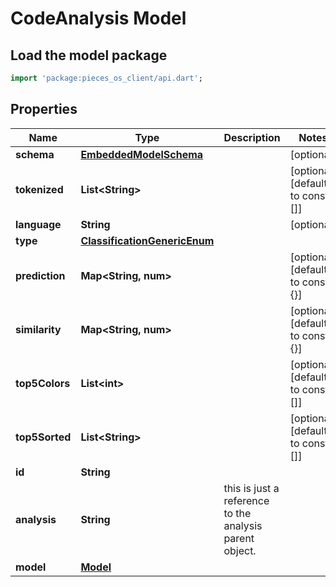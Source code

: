 # CodeAnalysis Model

## Load the model package
```dart
import 'package:pieces_os_client/api.dart';
```

## Properties
Name | Type | Description | Notes
------------ | ------------- | ------------- | -------------
**schema** | [**EmbeddedModelSchema**](EmbeddedModelSchema) |  | [optional] 
**tokenized** | **List\<String\>** |  | [optional] [default to const []]
**language** | **String** |  | [optional] 
**type** | [**ClassificationGenericEnum**](ClassificationGenericEnum) |  | 
**prediction** | **Map\<String, num\>** |  | [optional] [default to const {}]
**similarity** | **Map\<String, num\>** |  | [optional] [default to const {}]
**top5Colors** | **List\<int\>** |  | [optional] [default to const []]
**top5Sorted** | **List\<String\>** |  | [optional] [default to const []]
**id** | **String** |  | 
**analysis** | **String** | this is just a reference to the analysis parent object. | 
**model** | [**Model**](Model) |  | 




